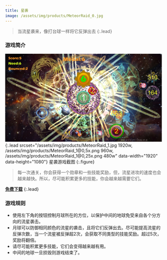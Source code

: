 ```yaml
---
title: 星袭
image: /assets/img/products/MeteorRaid_0.jpg
---
```


> 当流星袭来，像打台球一样将它反弹出去
{:.lead}

### 游戏简介

![Screenshot](assets/img/products/MeteorRaid_1.jpg){:.lead srcset="/assets/img/products/MeteorRaid_1.jpg 1920w, /assets/img/products/MeteorRaid_1@0,5x.png 960w, /assets/img/products/MeteorRaid_1@0,25x.png 480w" data-width="1920" data-height="1080"}
星袭游戏截图
{:.figure}

> 每一次通关，你会获得一个勋章和一些技能奖励，但，流星进攻的速度也会越来越快。所以，尽可能积累更多的技能，你会越来越需要它们。

[**免费下载**][download]
{:.lead}

### 游戏规则

> 
* 使用左下角的按钮控制月球所在的方位，以保护中间的地球免受来自各个分方向的流星袭击。
* 月球可以防御相同颜色的流星的袭击，且将它们反弹出去。尽可能提高流星的反弹次数，当一个流星被反弹超2次，会获取不同类型的技能奖励。超过5次，奖励将翻倍。
* 请尽可能积累更多技能，它们会变得越来越有用。
* 中间的地球一旦损毁则游戏结束了。

[download]: https://itunes.apple.com/cn/app/id1279735936?mt=8/